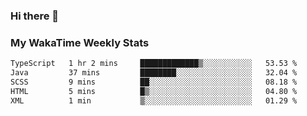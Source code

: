 ### Hi there 👋

<!--
**royschrauwen/royschrauwen** is a ✨ _special_ ✨ repository because its `README.md` (this file) appears on your GitHub profile.

Here are some ideas to get you started:

- 🔭 I’m currently working on ...
- 🌱 I’m currently learning ...
- 👯 I’m looking to collaborate on ...
- 🤔 I’m looking for help with ...
- 💬 Ask me about ...
- 📫 How to reach me: ...
- 😄 Pronouns: ...
- ⚡ Fun fact: ...
-->


### My WakaTime Weekly Stats
<!--START_SECTION:waka-->

```txt
TypeScript   1 hr 2 mins     █████████████▒░░░░░░░░░░░   53.53 %
Java         37 mins         ████████░░░░░░░░░░░░░░░░░   32.04 %
SCSS         9 mins          ██░░░░░░░░░░░░░░░░░░░░░░░   08.18 %
HTML         5 mins          █▒░░░░░░░░░░░░░░░░░░░░░░░   04.80 %
XML          1 min           ▒░░░░░░░░░░░░░░░░░░░░░░░░   01.29 %
```

<!--END_SECTION:waka-->
